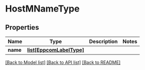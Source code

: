 # HostMNameType

## Properties
Name | Type | Description | Notes
------------ | ------------- | ------------- | -------------
**name** | [**list[EppcomLabelType]**](EppcomLabelType.md) |  | 

[[Back to Model list]](../README.md#documentation-for-models) [[Back to API list]](../README.md#documentation-for-api-endpoints) [[Back to README]](../README.md)

